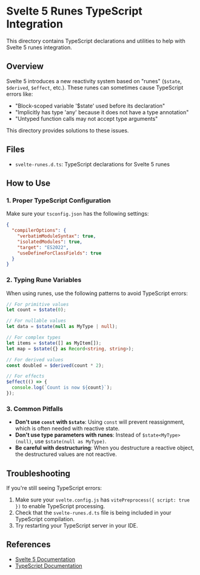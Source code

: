 # Svelte 5 Runes TypeScript Integration

This directory contains TypeScript declarations and utilities to help with Svelte 5 runes integration.

## Overview

Svelte 5 introduces a new reactivity system based on "runes" (`$state`, `$derived`, `$effect`, etc.). These runes can sometimes cause TypeScript errors like:

- "Block-scoped variable '$state' used before its declaration"
- "Implicitly has type 'any' because it does not have a type annotation"
- "Untyped function calls may not accept type arguments"

This directory provides solutions to these issues.

## Files

- `svelte-runes.d.ts`: TypeScript declarations for Svelte 5 runes

## How to Use

### 1. Proper TypeScript Configuration

Make sure your `tsconfig.json` has the following settings:

```json
{
  "compilerOptions": {
    "verbatimModuleSyntax": true,
    "isolatedModules": true,
    "target": "ES2022",
    "useDefineForClassFields": true
  }
}
```

### 2. Typing Rune Variables

When using runes, use the following patterns to avoid TypeScript errors:

```typescript
// For primitive values
let count = $state(0);

// For nullable values
let data = $state(null as MyType | null);

// For complex types
let items = $state([] as MyItem[]);
let map = $state({} as Record<string, string>);

// For derived values
const doubled = $derived(count * 2);

// For effects
$effect(() => {
  console.log(`Count is now ${count}`);
});
```

### 3. Common Pitfalls

- **Don't use `const` with `$state`**: Using `const` will prevent reassignment, which is often needed with reactive state.
- **Don't use type parameters with runes**: Instead of `$state<MyType>(null)`, use `$state(null as MyType)`.
- **Be careful with destructuring**: When you destructure a reactive object, the destructured values are not reactive.

## Troubleshooting

If you're still seeing TypeScript errors:

1. Make sure your `svelte.config.js` has `vitePreprocess({ script: true })` to enable TypeScript processing.
2. Check that the `svelte-runes.d.ts` file is being included in your TypeScript compilation.
3. Try restarting your TypeScript server in your IDE.

## References

- [Svelte 5 Documentation](https://svelte.dev/docs/svelte/runes)
- [TypeScript Documentation](https://www.typescriptlang.org/docs/)

